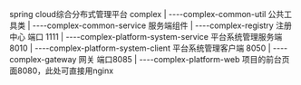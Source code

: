 spring cloud综合分布式管理平台
complex
  |
  ----complex-common-util  公共工具类
  |
  ----complex-common-service 服务端组件
  |
  ----complex-registry 注册中心 端口 1111
  |
  ----complex-platform-system-service 平台系统管理服务端 8010
  |
  ----complex-platform-system-client  平台系统管理客户端 8050
  |
  ----complex-gateway 网关 端口8085
  |
  ----complex-platform-web 项目的前台页面8080，此处可直接用nginx 
  
  



